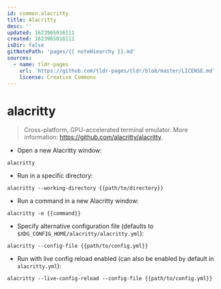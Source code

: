 ```yaml
---
id: common.alacritty
title: Alacritty
desc: ''
updated: 1623965016111
created: 1623965016111
isDir: false
gitNotePath: 'pages/{{ noteHiearchy }}.md'
sources:
  - name: tldr-pages
    url: 'https://github.com/tldr-pages/tldr/blob/master/LICENSE.md'
    license: Creative Commons
---
```

# alacritty

> Cross-platform, GPU-accelerated terminal emulator.
> More information: <https://github.com/alacritty/alacritty>.

- Open a new Alacritty window:

`alacritty`

- Run in a specific directory:

`alacritty --working-directory {{path/to/directory}}`

- Run a command in a new Alacritty window:

`alacritty -e {{command}}`

- Specify alternative configuration file (defaults to `$XDG_CONFIG_HOME/alacritty/alacritty.yml`):

`alacritty --config-file {{path/to/config.yml}}`

- Run with live config reload enabled (can also be enabled by default in `alacritty.yml`):

`alacritty --live-config-reload --config-file {{path/to/config.yml}}`

